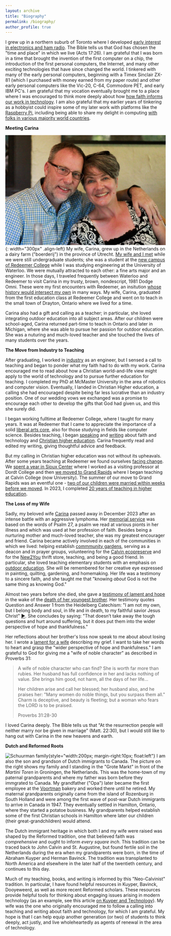 ```yaml
---
layout: archive
title: "Biography"
permalink: /biography/
author_profile: true
---
```


I grew up in a northern suburb of Toronto where I developed 
[early interest in electronics and ham radio](https://www.christiancourier.ca/ham-radio-from-a-hobby-to-a-vocation/).
The Bible tells us that God has chosen the "time and place" in which
we live (Acts 17:26). I am grateful that I was born in a time that
brought the invention of the first computer on a chip, the introduction
of the first personal computers, the Internet, and many other exciting
technologies that have since changed the world. I tinkered with many of
the early personal computers, beginning with a Timex Sinclair ZX-81
\(which I purchased with money earned from my paper route\) and other
early personal computers like the Vic-20, C-64, Commodore PET, and early
IBM PC's. I am grateful that my vocation eventually brought me to a
place where I was encouraged to think more deeply about how 
[how faith informs our work in technology](https://digitalcollections.dordt.edu/cgi/viewcontent.cgi?article=2949&context=pro_rege).
I am also grateful that my earlier years of tinkering as a hobbyist
could inspire some of my later work with platforms like the 
[Raspberry Pi](raspberrypi.html), including being able to share my delight in computing 
[with folks in various majority world countries](https://sites.calvin.edu/derek/service.html).

**Meeting Carina**

![Derek and Carina Schuurman](/images/DerekandCarina.jpg){: width="300px" .align-left}
My wife, Carina, grew up in the Netherlands on a dairy farm
(\"boerderij\") in the province of Utrecht. 
[My wife and I met](https://www.christiancourier.ca/25-years-of-technology-and-the-arts)
while we were still undergraduate students; she was a student at the
[new campus of Redeemer College](images/Redeemer1986.jpg) while I was
studying engineering at the University of Waterloo. We were mutually attracted to
each other: a fine arts major and an engineer. In those days, I
traveled frequently between Waterloo and Redeemer to visit Carina in my trusty, brown,
nondescript, 1981 Dodge Omni. These were my first encounters with
Redeemer, an insitution [whose history would intersect my
own](https://www.christiancourier.ca/redeemer-at-40/) in many ways.
My wife, Carina, graduated from the first education class at Redeemer College and went on
to teach in the small town of Drayton, Ontario where we lived for a time. 

Carina also had a gift and calling as a teacher; in particular, she loved
integrating outdoor education into all subject areas.
After our children were school-aged, Carina returned part-time to teach in Ontario 
and later in Michigan, where she was able to pursue her passion for outdoor education. 
She was a nuturing and much-loved teacher
and she touched the lives of many students over the years.

**The Move from Industry to Teaching**

After graduating, I worked in [industry](https://sites.calvin.edu/derek/industry.html) as an engineer, 
but I sensed a call to teaching and began to ponder what my faith had to do with my work. 
Carina encouraged me to read about how a Christian world-and-life view might apply to the world of technology and to pursue further 
education for teaching. I completed my PhD at McMaster University in the area of robotics and computer vision. 
Eventually, I landed in Christian Higher education, a calling she had encouraged despite being far less 
lucrative than an industry position. One of our wedding vows we exchanged was a promise to encourage each other to 
develop the gifts that God had given us, and this she surely did. 

I began working fulltime at Redeemer College, where I taught for many years. It was at
Redeemer that I came to appreciate the importance of a solid [liberal arts core](https://www.christiancourier.ca/the-christian-college-core/), 
also for those studying in fields like computer science.
Besides teaching, I began [speaking](talks.html) and [writing](pubs.html) about faith and technology and 
[Christian higher education](https://www.cccu.org/magazine/defining-the-integration-of-faith-and-learning/).
Carina frequently read and edited my writing, giving thoughtful advice and feedback.

But my calling in Christian higher education was not without its upheavals.
After some years teaching at Redeemer we found ourselves 
[facing change](https://www.christiancourier.ca/facing-change/). We 
[spent a year in Sioux Center](https://www.christiancourier.ca/impressions-from-sioux-center)
where I worked as a visiting professor at Dordt College and then 
[we moved to Grand Rapids](https://www.christiancourier.ca/impressions-from-grand-rapids)
where I began teaching at Calvin College (now University). 
The summer of our move to Grand Rapids was an eventful one - 
[two of our children were married within weeks before we moved](https://www.christiancourier.ca/two-weddings-and-a-move/).
In 2023, I completed 
[20 years of teaching in higher education](https://christianscholars.com/20-years-of-professing/).

**The Loss of my Wife**

Sadly, my beloved wife 
[Carina](https://www.kitchingsteepeandludwig.com/obituaries/Carina-Wilhelmina-Schuurman?obId=30132296#/obituaryInfo)
passed away in December 2023 after an intense battle with an aggressive lymphoma.
Her [memorial service](https://www.youtube.com/live/tFv96X3d-wE) was based on the words of Psalm 27, a psalm
we read at various pionts in her illness and which was used at her profession of faith.
Besides being a nurturing mother and much-loved teacher, she was my greatest encourager and friend. 
Carina became actively involved in each of the communities in which we lived: helping establish 
[commmunity gardens](https://search.helpseeker.org/canada/ontario/hamilton/athens-street-community-gardens-immanuel-christian-reformed-church), 
serving as a deacon and in prayer groups, volunteering for the 
[Calvin ecopreserve](https://calvin.edu/ecosystem-preserve/) 
and for the [New2You](https://new2youshop.org/) thrift store, teaching, and being a good friend. 
In particular, she loved teaching elementary students with an emphasis on 
[outdoor education](https://www.christiancourier.ca/schools-out/).
She will be remembered for her creative eye expressed in painting, quilting, gardening, and homemaking.
Her life was a testimony to a sincere faith, and she taught me that 
"knowing *about* God is not the same thing as knowing God."

Almost two years before she died, she gave a 
[testimony of lament and hope](https://www.youtube.com/watch?v=LiLCBQ0-jAg&t=3319s)
in the wake of the [death of her youngest brother](https://www.christiancourier.ca/hans-story/).
Her testimony quotes Question and Answer 1 from the Heidelberg Catechism:
"I am not my own, but I belong body and soul, in life and in death, to my faithful savior Jesus Christ"
[▶️](talks/comfort.mp3).
She concludes by saying: "That doesn’t take away the tough questions and hurt around suffering, 
but it does put them into the wider perspective of hope and thankfulness."

Her reflections about her brother's loss now speak to me about about losing her.
I wrote a [lament for a wife](https://www.christiancourier.ca/lament-for-a-wife/) describing my grief.
I want to take her words to heart and grasp the "wider perspective of hope and thankfulness."
I am grateful to God for giving me a "wife of noble character" as described in Proverbs 31:

> A wife of noble character who can find?
>    She is worth far more than rubies.
> Her husband has full confidence in her
>    and lacks nothing of value.
> She brings him good, not harm,
>    all the days of her life...
>
> Her children arise and call her blessed;
>   her husband also, and he praises her:
> "Many women do noble things,
>   but you surpass them all."
> Charm is deceptive, and beauty is fleeting;
>   but a woman who fears the LORD is to be praised.
>
> Proverbs 31:28-30

I loved Carina deeply. The Bible tells us that "At the resurrection people will neither marry nor be given in marriage" 
\(Matt. 22:30\), but I would still like to hang out with Carina in the new heavens and earth.

**Dutch and Reformed Roots**

![Schuurman family](images/family.jpg){style="width:200px; margin-right:10px; float:left"}
I am also the son and grandson of Dutch immigrants to Canada. The
picture on the right shows my family and I standing in the "Grote
Markt" in front of the *Martini Toren* in Groningen, the Netherlands.
This was the home-town of my paternal grandparents and where my father
was born before they immgrated to Canada. My grandfather \("Opa"\) later
became the first employee at the [Voortman](https://voortman.com)
bakery and worked there until he retired.
My maternal grandparents originally came from the island of Rozenburg in South Holland
and were among the first wave of post-war Dutch immigrants to arrive in Canada in 1947. 
They eventually settled in Hamilton, Ontario, where they started a potatoe business. 
My grandparents helped establish some of the first Christian schools in Hamilton where 
later our children \(their great-grandchildren\) would attend.

The Dutch immigrant heritage in which both I and my wife were raised was shaped 
by the Reformed tradition, one that believed faith was *comprehensive* and 
ought to inform *every square inch*. This tradition can be traced back to John Calvin and St. Augustine, 
but found fertile soil in the Netherlands during the era when my grandparents were born,
in the time of Abraham Kuyper and Herman Bavinck.
The tradition was transplanted to North America and elsewhere in the later half of the twentieth century,
and continues to this day.

Much of my teaching, books, and writing is informed by this "Neo-Calvinist" tradition. 
In particular, I have found helpful resources in Kuyper, Bavinck, Dooyeweerd, 
as well as more recent Reformed scholars.
These resources provide helpful tools for thinking about engaging issues arising
in modern technology \(as an example, see this article
[on Kuyper and Technology](https://christianscholars.com/on-kuyper-and-technology-or-how-a-voice-from-the-past-can-speak-to-our-digital-age/)\).
My wife was the one who originally encouraged me to follow a calling into
teaching and writing about faith and technology, for which I am grateful.
My hope is that I can help equip another generation \(or two\)
of students to think deeply, act justly, and live wholeheartedly as
agents of renewal in the area of technology.
